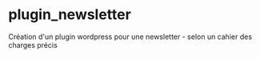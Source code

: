 # plugin_newsletter
Création d'un plugin wordpress pour une newsletter - selon un cahier des charges précis
